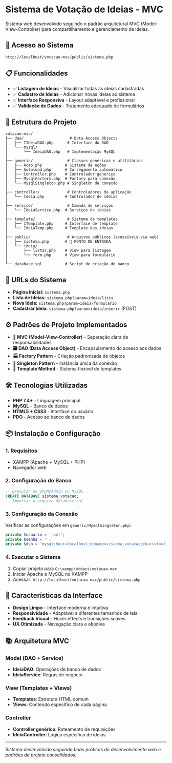 # Sistema de Votação de Ideias - MVC

Sistema web desenvolvido seguindo o padrão arquitetural MVC (Model-View-Controller) para compartilhamento e gerenciamento de ideias.

## 🚀 Acesso ao Sistema
```
http://localhost/votacao-mvc/public/sistema.php
```

## 📋 Funcionalidades
- ✅ **Listagem de Ideias** - Visualizar todas as ideias cadastradas
- ✅ **Cadastro de Ideias** - Adicionar novas ideias ao sistema
- ✅ **Interface Responsiva** - Layout adaptável e profissional
- ✅ **Validação de Dados** - Tratamento adequado de formulários

## 📁 Estrutura do Projeto
```
votacao-mvc/
├── dao/                    # Data Access Objects
│   ├── IIdeiaDAO.php      # Interface do DAO
│   └── mysql/
│       └── IdeiaDAO.php   # Implementação MySQL
│
├── generic/               # Classes genéricas e utilitários
│   ├── Acao.php          # Sistema de ações
│   ├── Autoload.php      # Carregamento automático
│   ├── Controller.php    # Controlador genérico
│   ├── MysqlFactory.php  # Factory para conexão
│   └── MysqlSingleton.php # Singleton da conexão
│
├── controller/            # Controladores da aplicação
│   └── Ideia.php         # Controlador de ideias
│
├── service/               # Camada de serviços
│   └── IdeiaService.php  # Serviços de ideias
│
├── template/              # Sistema de templates
│   ├── ITemplate.php     # Interface de template
│   └── IdeiaTemp.php     # Template das ideias
│
├── public/                # Arquivos públicos (acessíveis via web)
│   ├── sistema.php       # 🎯 PONTO DE ENTRADA
│   └── ideia/
│       ├── listar.php    # View para listagem
│       └── form.php      # View para formulário
│
└── database.sql          # Script de criação do banco
```

## 🔗 URLs do Sistema
- **Página Inicial:** `sistema.php`
- **Lista de Ideias:** `sistema.php?param=ideia/lista`
- **Nova Ideia:** `sistema.php?param=ideia/formulario`
- **Cadastrar Ideia:** `sistema.php?param=ideia/inserir` (POST)

## ⚙️ Padrões de Projeto Implementados
- **📐 MVC (Model-View-Controller)** - Separação clara de responsabilidades
- **🗃️ DAO (Data Access Object)** - Encapsulamento do acesso aos dados
- **🏭 Factory Pattern** - Criação padronizada de objetos
- **👤 Singleton Pattern** - Instância única da conexão
- **📄 Template Method** - Sistema flexível de templates

## 🛠️ Tecnologias Utilizadas
- **PHP 7.4+** - Linguagem principal
- **MySQL** - Banco de dados
- **HTML5 + CSS3** - Interface do usuário
- **PDO** - Acesso ao banco de dados

## 📦 Instalação e Configuração

### 1. Requisitos
- XAMPP (Apache + MySQL + PHP)
- Navegador web

### 2. Configuração do Banco
```sql
-- Executar no phpMyAdmin ou MySQL
CREATE DATABASE sistema_votacao;
-- Importar o arquivo database.sql
```

### 3. Configuração da Conexão
Verificar as configurações em `generic/MysqlSingleton.php`:
```php
private $usuario = 'root';
private $senha = '';
private $dsn = 'mysql:host=localhost;dbname=sistema_votacao;charset=utf8';
```

### 4. Executar o Sistema
1. Copiar projeto para `C:\xampp\htdocs\votacao-mvc`
2. Iniciar Apache e MySQL no XAMPP
3. Acessar: `http://localhost/votacao-mvc/public/sistema.php`

## 🎨 Características da Interface
- **Design Limpo** - Interface moderna e intuitiva
- **Responsividade** - Adaptável a diferentes tamanhos de tela
- **Feedback Visual** - Hover effects e transições suaves
- **UX Otimizada** - Navegação clara e objetiva

## 📚 Arquitetura MVC

### Model (DAO + Service)
- **IdeiaDAO**: Operações de banco de dados
- **IdeiaService**: Regras de negócio

### View (Templates + Views)
- **Templates**: Estrutura HTML comum
- **Views**: Conteúdo específico de cada página

### Controller
- **Controller genérico**: Roteamento de requisições
- **IdeiaController**: Lógica específica de ideias

---

*Sistema desenvolvido seguindo boas práticas de desenvolvimento web e padrões de projeto consolidados.*